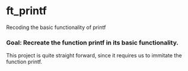 # ft_printf
Recoding the basic functionality of printf

### Goal: Recreate the function printf in its basic functionality.

This project is quite straight forward, since it requires us to immitate the function printf.
